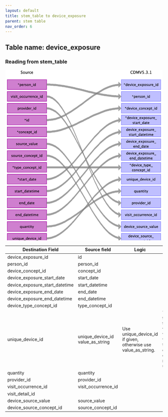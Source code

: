 ```yaml
---
layout: default
title: stem_table to device_exposure
parent: stem table
nav_order: 6
---
```


## Table name: device_exposure

### Reading from stem_table

![](md_files/image15.png)

| Destination Field | Source field | Logic | Comment field |
| --- | --- | --- | --- |
| device_exposure_id | id |  |  |
| person_id | person_id |  |  |
| device_concept_id | concept_id |  |  |
| device_exposure_start_date | start_date |  |  |
| device_exposure_start_datetime | start_datetime |  |  |
| device_exposure_end_date | end_date |  |  |
| device_exposure_end_datetime | end_datetime |  |  |
| device_type_concept_id | type_concept_id |  |  |
| unique_device_id | unique_device_id<br>value_as_string | Use unique_device_id if given, otherwise use value_as_string. | The value from the baseline table is always written to value_as_string, which contains the actual device id in case the field maps to the use of a device. |
| quantity | quantity |  |  |
| provider_id | provider_id |  |  |
| visit_occurrence_id | visit_occurrence_id |  |  |
| visit_detail_id |  |  |  |
| device_source_value | source_value |  |  |
| device_source_concept_id | source_concept_id |  |  |

